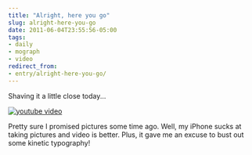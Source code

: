 ```yaml
---
title: "Alright, here you go"
slug: alright-here-you-go
date: 2011-06-04T23:55:56-05:00
tags:
- daily
- mograph
- video
redirect_from:
- entry/alright-here-you-go/
---
```

Shaving it a little close today...

[![youtube video](https://img.youtube.com/vi/ZTxHJxUnGtk/0.jpg)](https://www.youtube.com/watch?v=ZTxHJxUnGtk&youtube-thumb)

Pretty sure I promised pictures some time ago. Well, my iPhone sucks at taking pictures and video is better. Plus, it gave me an excuse to bust out some kinetic typography!

